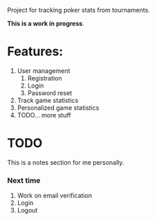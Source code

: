 Project for tracking poker stats from tournaments. 

**This is a work in progress**.

# Features:
1. User management
	1. Registration
	1. Login
	1. Password reset
1. Track game statistics
1. Personalized game statistics
1. TODO... more stuff


# TODO
This is a notes section for me personally.

### Next time
1. Work on email verification
1. Login
1. Logout

